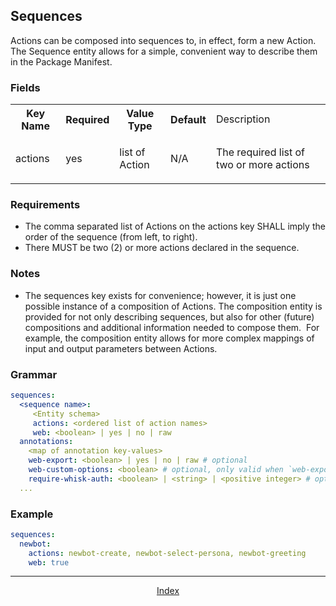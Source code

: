 <!--
#
# Licensed to the Apache Software Foundation (ASF) under one or more
# contributor license agreements.  See the NOTICE file distributed with
# this work for additional information regarding copyright ownership.
# The ASF licenses this file to You under the Apache License, Version 2.0
# (the "License"); you may not use this file except in compliance with
# the License.  You may obtain a copy of the License at
#
#     http://www.apache.org/licenses/LICENSE-2.0
#
# Unless required by applicable law or agreed to in writing, software
# distributed under the License is distributed on an "AS IS" BASIS,
# WITHOUT WARRANTIES OR CONDITIONS OF ANY KIND, either express or implied.
# See the License for the specific language governing permissions and
# limitations under the License.
#
-->

## Sequences

Actions can be composed into sequences to, in effect, form a new Action. The Sequence entity allows for a simple, convenient way to describe them in the Package Manifest.

### Fields

<html>
<table>
  <tr>
   <th>Key Name</th>
   <th>Required</th>
   <th>Value Type</th>
   <th>Default</th>
   <td>Description</th>
  </tr>
 <tr>
  <td>
  <p>actions</p>
  </td>
  <td>
  <p>yes</p>
  </td>
  <td>
  <p>list of Action</p>
  </td>
  <td>
  <p>N/A</p>
  </td>
  <td>
  <p>The required list of two or more actions</p>
  </td>
 </tr>
</table>
</html>

### Requirements

- The comma separated list of Actions on the actions key SHALL imply the order of the sequence (from left, to right).
- There MUST be two (2) or more actions declared in the sequence.

### Notes

- The sequences key exists for convenience; however, it is just one possible instance of a composition of Actions. The composition entity is provided for not only describing sequences, but also for other (future) compositions and additional information needed to compose them.&nbsp; For example, the composition entity allows for more complex mappings of input and output parameters between Actions.

### Grammar

```yaml
sequences:
  <sequence name>:
     <Entity schema>
     actions: <ordered list of action names>
     web: <boolean> | yes | no | raw
  annotations:
    <map of annotation key-values>
    web-export: <boolean> | yes | no | raw # optional
    web-custom-options: <boolean> # optional, only valid when `web-export` enabled
    require-whisk-auth: <boolean> | <string> | <positive integer> # optional, only valid when `web-export` enabled
  ...
```

### Example

```yaml
sequences:
  newbot:
    actions: newbot-create, newbot-select-persona, newbot-greeting
    web: true
```

<!--
 Bottom Navigation
-->
---
<html>
<div align="center">
<a href="../README.md#index">Index</a>
</div>
</html>
